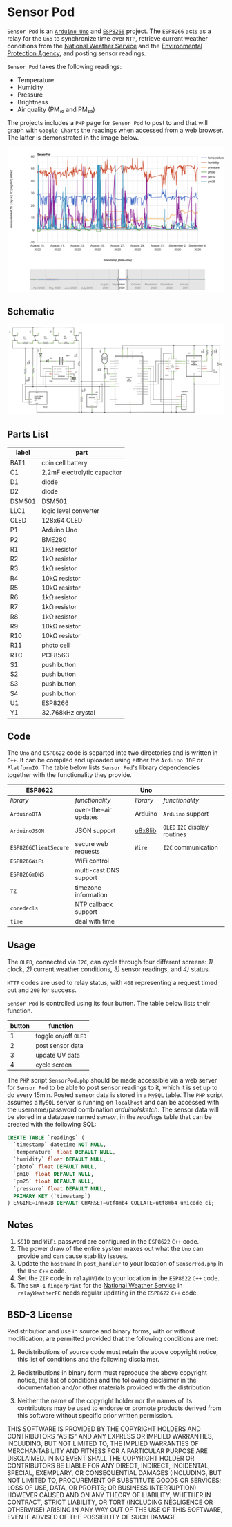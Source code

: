 # Sensor Pod

`Sensor Pod` is an [`Arduino Uno`](https://www.arduino.cc/en/Main/arduinoBoardUno&gt;) and [`ESP8266`](https://www.espressif.com/en/products/socs/esp8266) project. The `ESP8266` acts as a relay for the `Uno` to synchronize time over `NTP`, retrieve current weather conditions from the [National Weather Service](https://www.weatheer.gov) and the [Environmental Protection Agency](https://www.epa.gov/enviro/envirofacts-data-service-api), and posting sensor readings.

`Sensor Pod` takes the following readings:

- Temperature
- Humidity
- Pressure
- Brightness
- Air quality (PM₁₀ and PM₂₅)

The projects includes a `PHP` page for `Sensor Pod` to post to and that will graph with [`Google Charts`](https://developers.google.com/chart/) the readings when accessed from a web browser. The latter is demonstrated in the image below.

![Sensor Pod in Action](SensorPodWeb.png "Sensor Pod in Action")

## Schematic

![Sensor Pod Wiring Schematics](SensorPod.png "Sensor Pod Wiring Schematic")

## Parts List

label|part
-----|----
|BAT1|coin cell battery|
|C1|2.2mF electrolytic capacitor|
|D1|diode|
|D2|diode|
|DSM501|DSM501|
|LLC1|logic level converter|
|OLED|128x64 OLED|
|P1|Arduino Uno|
|P2|BME280|
|R1|1kΩ resistor|
|R2|1kΩ resistor|
|R3|1kΩ resistor|
|R4|10kΩ resistor|
|R5|10kΩ resistor|
|R6|1kΩ resistor|
|R7|1kΩ resistor|
|R8|1kΩ resistor|
|R9|10kΩ resistor|
|R10|10kΩ resistor|
|R11|photo cell|
|RTC|PCF8563|
|S1|push button|
|S2|push button|
|S3|push button|
|S4|push button|
|U1|ESP8266|
|Y1|32.768kHz crystal|

## Code

The `Uno` and `ESP8622` code is separted into two directories and is written in `C++`. It can be compiled and uploaded using either the `Arduino IDE` or `PlatformIO`. The table below lists `Sensor Pod`'s library dependencies together with the functionality they provide.

|ESP8622| |Uno| |
--------|-|---|-|
|*library*|*functionality*|*library*|*functionality*|
|`ArduinoOTA`|over-the-air updates|Arduino|`Arduino` support|
|`ArduinoJSON`|JSON support|[u8x8lib](https://github.com/olikraus/u8g2)|`OLED` `I2C` display routines|
|`ESP8266ClientSecure`|secure web requests|`Wire`|`I2C` communication|
|`ESP8266WiFi`|WiFi control|||
|`ESP8266mDNS`|multi-cast DNS support|||
|`TZ`|timezone information|||
|`coredecls`|NTP callback support|||
|`time`|deal with time|||

## Usage

The `OLED`, connected via `I2C`, can cycle through four different screens: *1)* clock, *2)* current weather conditions, *3)* sensor readings, and *4)* status.

`HTTP` codes are used to relay status, with `408` representing a request timed out and `200` for success.

`Sensor Pod` is controlled using its four button. The table below lists their function.

|button|function|
-------|---------
|1|toggle on/off `OLED`|
|2|post sensor data|
|3|update UV data|
|4|cycle screen|

The `PHP` script `SensorPod.php` should be made accessible via a web server for `Sensor Pod` to be able to post sensor readings to it, which it is set up to do every 15min. Posted sensor data is stored in a `MySQL` table. The `PHP` script assumes a `MySQL` server is running on `localhost` and can be accessed with the username/password combination *arduino*/*sketch*. The sensor data will be stored in a database named *sensor*, in the *readings* table that can be created with the following SQL:

```SQL
CREATE TABLE `readings` (
  `timestamp` datetime NOT NULL,
  `temperature` float DEFAULT NULL,
  `humidity` float DEFAULT NULL,
  `photo` float DEFAULT NULL,
  `pm10` float DEFAULT NULL,
  `pm25` float DEFAULT NULL,
  `pressure` float DEFAULT NULL,
  PRIMARY KEY (`timestamp`)
) ENGINE=InnoDB DEFAULT CHARSET=utf8mb4 COLLATE=utf8mb4_unicode_ci;
```

## Notes

1. `SSID` and `WiFi` password are configured in the `ESP8622` `C++` code.
2. The power draw of the entire system maxes out what the `Uno` can provide and can cause stability issues.
3. Update the `hostname` in `post_handler` to your location of `SensorPod.php` in the `Uno` `C++` code.
4. Set the `ZIP` code in `relayUVIdx` to your location in the `ESP8622` `C++` code.
5. The `SHA-1` `fingerprint` for the [National Weather Service](https://www.weatheer.gov) in `relayWeatherFC` needs regular updating in the `ESP8622` `C++` code.

## BSD-3 License

Redistribution and use in source and binary forms, with or without modification, are permitted provided that the following conditions are met:

1. Redistributions of source code must retain the above copyright notice, this list of conditions and the following disclaimer.

2. Redistributions in binary form must reproduce the above copyright notice, this list of conditions and the following disclaimer in the documentation and/or other materials provided with the distribution.

3. Neither the name of the copyright holder nor the names of its contributors may be used to endorse or promote products derived from this software without specific prior written permission.

THIS SOFTWARE IS PROVIDED BY THE COPYRIGHT HOLDERS AND CONTRIBUTORS "AS IS" AND ANY EXPRESS OR IMPLIED WARRANTIES, INCLUDING, BUT NOT LIMITED TO, THE IMPLIED WARRANTIES OF MERCHANTABILITY AND FITNESS FOR A PARTICULAR PURPOSE ARE DISCLAIMED. IN NO EVENT SHALL THE COPYRIGHT HOLDER OR CONTRIBUTORS BE LIABLE FOR ANY DIRECT, INDIRECT, INCIDENTAL, SPECIAL, EXEMPLARY, OR CONSEQUENTIAL DAMAGES (INCLUDING, BUT NOT LIMITED TO, PROCUREMENT OF SUBSTITUTE GOODS OR SERVICES; LOSS OF USE, DATA, OR PROFITS; OR BUSINESS INTERRUPTION) HOWEVER CAUSED AND ON ANY THEORY OF LIABILITY, WHETHER IN CONTRACT, STRICT LIABILITY, OR TORT (INCLUDING NEGLIGENCE OR OTHERWISE) ARISING IN ANY WAY OUT OF THE USE OF THIS SOFTWARE, EVEN IF ADVISED OF THE POSSIBILITY OF SUCH DAMAGE.
